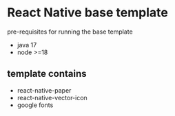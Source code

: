 # React Native base template

pre-requisites for running the base template

- java 17
- node >=18

## template contains

- react-native-paper
- react-native-vector-icon
- google fonts
